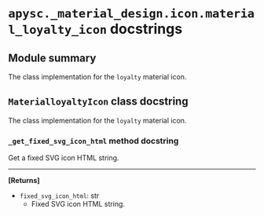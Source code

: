 # `apysc._material_design.icon.material_loyalty_icon` docstrings

## Module summary

The class implementation for the `loyalty` material icon.

## `MaterialloyaltyIcon` class docstring

The class implementation for the `loyalty` material icon.

### `_get_fixed_svg_icon_html` method docstring

Get a fixed SVG icon HTML string.<hr>

**[Returns]**

- `fixed_svg_icon_html`: str
  - Fixed SVG icon HTML string.